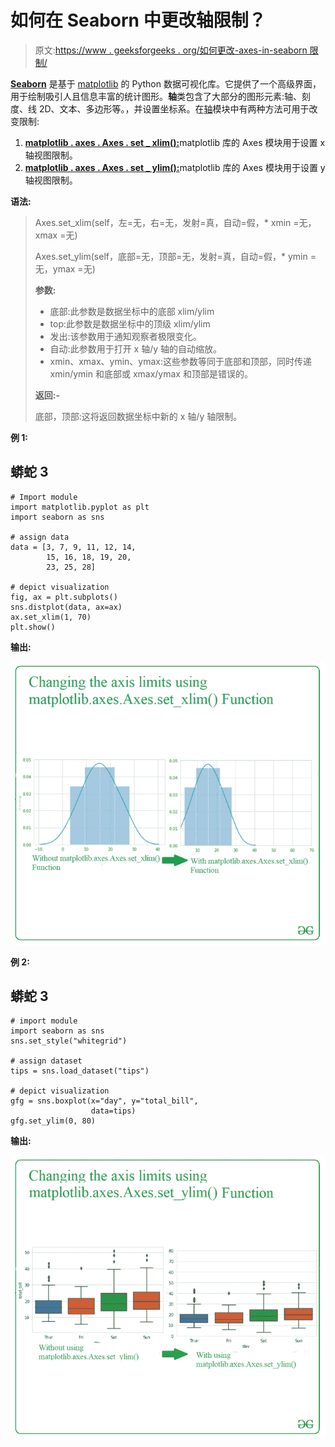 # 如何在 Seaborn 中更改轴限制？

> 原文:[https://www . geeksforgeeks . org/如何更改-axes-in-seaborn 限制/](https://www.geeksforgeeks.org/how-to-change-axes-limits-in-seaborn/)

[**Seaborn**](https://www.geeksforgeeks.org/python-seaborn-tutorial/) 是基于 [matplotlib](https://www.geeksforgeeks.org/matplotlib-tutorial/) 的 Python 数据可视化库。它提供了一个高级界面，用于绘制吸引人且信息丰富的统计图形。**轴**类包含了大部分的图形元素:轴、刻度、线 2D、文本、多边形等。，并设置坐标系。在[轴](https://www.geeksforgeeks.org/matplotlib-axes-class/)模块中有两种方法可用于改变限制:

1.  [**matplotlib . axes . Axes . set _ xlim():**](https://www.geeksforgeeks.org/matplotlib-axes-axes-set_xlim-in-python/)matplotlib 库的 Axes 模块用于设置 x 轴视图限制。
2.  [**matplotlib . axes . Axes . set _ ylim():**](https://www.geeksforgeeks.org/matplotlib-axes-axes-set_ylim-in-python/)matplotlib 库的 Axes 模块用于设置 y 轴视图限制。

**语法:**

> Axes.set_xlim(self，左=无，右=无，发射=真，自动=假，* xmin =无，xmax =无)
> 
> Axes.set_ylim(self，底部=无，顶部=无，发射=真，自动=假，* ymin =无，ymax =无)
> 
> **参数:**
> 
> *   底部:此参数是数据坐标中的底部 xlim/ylim
> *   top:此参数是数据坐标中的顶级 xlim/ylim
> *   发出:该参数用于通知观察者极限变化。
> *   自动:此参数用于打开 x 轴/y 轴的自动缩放。
> *   xmin、xmax、ymin、ymax:这些参数等同于底部和顶部，同时传递 xmin/ymin 和底部或 xmax/ymax 和顶部是错误的。
> 
> **返回:-**
> 
> 底部，顶部:这将返回数据坐标中新的 x 轴/y 轴限制。

**例 1:**

## 蟒蛇 3

```
# Import module
import matplotlib.pyplot as plt
import seaborn as sns

# assign data
data = [3, 7, 9, 11, 12, 14,
        15, 16, 18, 19, 20,
        23, 25, 28]

# depict visualization
fig, ax = plt.subplots()
sns.distplot(data, ax=ax)
ax.set_xlim(1, 70)
plt.show()
```

**输出:**

![](img/5e5684da2423e1e9583b48d19d512ede.png)

**例 2:**

## 蟒蛇 3

```
# import module
import seaborn as sns
sns.set_style("whitegrid")

# assign dataset
tips = sns.load_dataset("tips")

# depict visualization
gfg = sns.boxplot(x="day", y="total_bill",
                  data=tips)
gfg.set_ylim(0, 80)
```

**输出:**

![](img/d2be583870fd256a6486b7cbac1687b8.png)